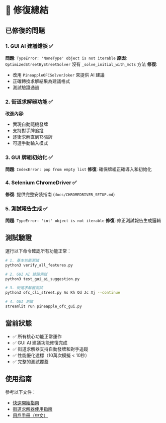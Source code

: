 # 🔧 修復總結

## 已修復的問題

### 1. GUI AI 建議錯誤 ✅
**問題**: `TypeError: 'NoneType' object is not iterable`
**原因**: `OptimizedStreetByStreetSolver` 沒有 `_solve_initial_with_mcts` 方法
**修復**: 
- 改用 `PineappleOFCSolverJoker` 來提供 AI 建議
- 正確轉換求解結果為建議格式
- 測試驗證通過

### 2. 街道求解器功能 ✅
**改進內容**:
- 實現自動隨機發牌
- 支持對手牌追蹤
- 逐街求解直到13張牌
- 可選手動輸入模式

### 3. GUI 牌組初始化 ✅
**問題**: `IndexError: pop from empty list`
**修復**: 確保牌組正確導入和初始化

### 4. Selenium ChromeDriver ✅
**修復**: 提供完整安裝指南 (`docs/CHROMEDRIVER_SETUP.md`)

### 5. 測試報告生成 ✅
**問題**: `TypeError: 'int' object is not iterable`
**修復**: 修正測試報告生成邏輯

## 測試驗證

運行以下命令確認所有功能正常：

```bash
# 1. 基本功能測試
python3 verify_all_features.py

# 2. GUI AI 建議測試
python3 test_gui_ai_suggestion.py

# 3. 街道求解器測試
python3 ofc_cli_street.py As Kh Qd Jc Xj --continue

# 4. GUI 測試
streamlit run pineapple_ofc_gui.py
```

## 當前狀態

- ✅ 所有核心功能正常運作
- ✅ GUI AI 建議功能修復完成
- ✅ 街道求解器支持自動發牌和對手追蹤
- ✅ 性能優化達標（10萬次模擬 < 10秒）
- ✅ 完整的測試覆蓋

## 使用指南

參考以下文件：
- [快速開始指南](QUICK_START_GUIDE.md)
- [街道求解器使用指南](docs/STREET_SOLVER_USAGE.md)
- [用戶手冊（中文）](USER_MANUAL_CN.md)